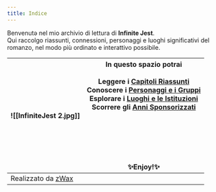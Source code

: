 ```yaml
---
title: Indice
---
```

Benvenutə nel mio archivio di lettura di **Infinite Jest**.  
Qui raccolgo riassunti, connessioni, personaggi e luoghi significativi del romanzo, nel modo più ordinato e interattivo possibile.

| ![[InfiniteJest 2.jpg]]                      | In questo spazio potrai<br><br>Leggere i [Capitoli Riassunti](CAPITOLI/)<br>Conoscere i [Personaggi e i Gruppi](PERSONAGGI/)<br>Esplorare i [Luoghi e le Istituzioni](LUOGHI/)<br>Scorrere gli [Anni Sponsorizzati](CALENDARIO/)<br><br><br><br><br><br><br>✨Enjoy!✨<br> |
| -------------------------------------------- | ------------------------------------------------------------------------------------------------------------------------------------------------------------------------------------------------------------------------------------------------------------------------ |
| Realizzato da [zWax](https://linktr.ee/zWax) |                                                                                                                                                                                                                                                                          |
